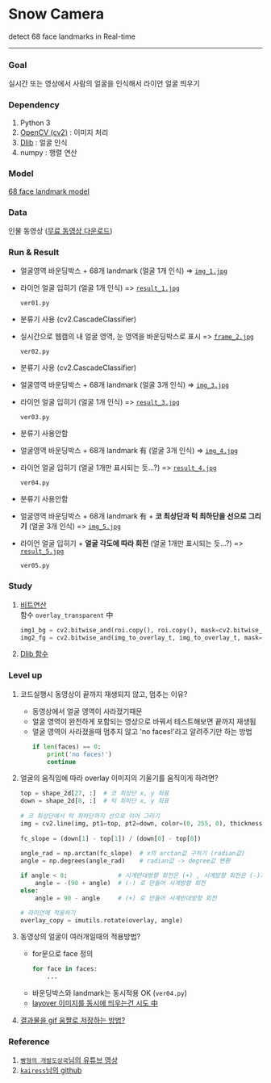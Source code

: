 # Snow Camera
detect 68 face landmarks in Real-time

---
### Goal
실시간 또는 영상에서 사람의 얼굴을 인식해서 라이언 얼굴 띄우기

### Dependency

1. Python 3
2. [OpenCV (cv2)](https://076923.github.io/posts/Python-opencv-1/) : 이미지 처리
3. [Dlib](http://blog.dlib.net/) : 얼굴 인식
4. numpy : 행렬 연산

### Model
[68 face landmark model](https://github.com/davisking/dlib-models/blob/master/shape_predictor_68_face_landmarks.dat.bz2)

### Data
인물 동영상
([무료 동영상 다운로드](https://www.pexels.com/ko-kr/search/videos/face/))

### Run & Result
- 얼굴영역 바운딩박스 + 68개 landmark (얼굴 1개 인식) => [`img_1.jpg`](https://github.com/koalalovepabro/KaggleStudy/blob/master/TP_00_SnowCamera/output/img_1.jpg)
- 라이언 얼굴 입히기 (얼굴 1개 인식) => [`result_1.jpg`](https://github.com/koalalovepabro/KaggleStudy/blob/master/TP_00_SnowCamera/output/result_1.jpg)
    ```
    ver01.py
    ```
- 분류기 사용 (cv2.CascadeClassifier)
- 실시간으로 웹캠의 내 얼굴 영역, 눈 영역을 바운딩박스로 표시 => [`frame_2.jpg`](https://github.com/koalalovepabro/KaggleStudy/blob/master/TP_00_SnowCamera/output/frame_2.jpg)
    ```
    ver02.py
    ```
- 분류기 사용 (cv2.CascadeClassifier)
- 얼굴영역 바운딩박스 + 68개 landmark (얼굴 3개 인식) => [`img_3.jpg`](https://github.com/koalalovepabro/KaggleStudy/blob/master/TP_00_SnowCamera/output/img_3.jpg)
- 라이언 얼굴 입히기 (얼굴 1개 인식) => [`result_3.jpg`](https://github.com/koalalovepabro/KaggleStudy/blob/master/TP_00_SnowCamera/output/result_3.jpg)
    ```
    ver03.py
    ```
- 분류기 사용안함
- 얼굴영역 바운딩박스 + 68개 landmark 有 (얼굴 3개 인식) => [`img_4.jpg`](https://github.com/koalalovepabro/KaggleStudy/blob/master/TP_00_SnowCamera/output/img_4.jpg)
- 라이언 얼굴 입히기 (얼굴 1개만 표시되는 듯...?) => [`result_4.jpg`](https://github.com/koalalovepabro/KaggleStudy/blob/master/TP_00_SnowCamera/output/result_4.jpg)

    ```
    ver04.py
    ```
- 분류기 사용안함
- 얼굴영역 바운딩박스 + 68개 landmark 有 + **코 최상단과 턱 최하단을 선으로 그리기** (얼굴 3개 인식) => [`img_5.jpg`](https://github.com/koalalovepabro/KaggleStudy/blob/master/TP_00_SnowCamera/output/img_5.jpg)
- 라이언 얼굴 입히기 + **얼굴 각도에 따라 회전** (얼굴 1개만 표시되는 듯...?) => [`result_5.jpg`](https://github.com/koalalovepabro/KaggleStudy/blob/master/TP_00_SnowCamera/output/result_5.jpg)

    ```
    ver05.py
    ```
  
### Study
1. [비트연산](https://copycoding.tistory.com/156)  
  함수 `overlay_transparent` 中  
    ```python
    img1_bg = cv2.bitwise_and(roi.copy(), roi.copy(), mask=cv2.bitwise_not(mask))  
    img2_fg = cv2.bitwise_and(img_to_overlay_t, img_to_overlay_t, mask=mask)
    ```
2. [Dlib 함수](http://dlib.net/python/index.html)

### Level up
1. 코드실행시 동영상이 끝까지 재생되지 않고, 멈추는 이유?  
   - 동영상에서 얼굴 영역이 사라졌기때문  
   - 얼굴 영역이 완전하게 포함되는 영상으로 바꿔서 테스트해보면 끝까지 재생됨  
   - 얼굴 영역이 사라졌을때 멈추지 않고 'no faces!'라고 알려주기만 하는 방법  
     ```python
     if len(faces) == 0:
         print('no faces!')  
         continue
     ```   

2. 얼굴의 움직임에 따라 overlay 이미지의 기울기를 움직이게 하려면?
    ```python
    top = shape_2d[27, :]  # 코 최상단 x, y 좌표
    down = shape_2d[8, :]  # 턱 최하단 x, y 좌표
            
    # 코 최상단에서 턱 최하단까지 선으로 이어 그리기
    img = cv2.line(img, pt1=top, pt2=down, color=(0, 255, 0), thickness=2)
            
    fc_slope = (down[1] - top[1]) / (down[0] - top[0])
            
    angle_rad = np.arctan(fc_slope)  # x의 arctan값 구하기 (radian값)
    angle = np.degrees(angle_rad)    # radian값 -> degree값 변환

    if angle < 0:              # 시계반대방향 회전은 (+) , 시계방향 회전은 (-)가 되도록
        angle = -(90 + angle)  # (-) 로 만들어 시계방향 회전
    else:
        angle = 90 - angle     # (+) 로 만들어 시계반대방향 회전

    # 라이언에 적용하기
    overlay_copy = imutils.rotate(overlay, angle)
    ```

3. 동영상의 얼굴이 여러개일때의 적용방법?  
   - for문으로 face 정의  
     ```python
     for face in faces:
         ...
     ```  
   - 바운딩박스와 landmark는 동시적용 OK (`ver04.py`)  
   - <u>layover 이미지를 동시에 띄우는건 시도 中</u>

4. <u>결과물을 gif 움짤로 저장하는 방법?</u>

### Reference
1. [`빵형의 개발도상국`님의 유튜브 영상](https://www.youtube.com/watch?v=tpWVyJqehG4&t=2s)
2. [`kairess`님의 github](https://github.com/kairess/face_detector)
